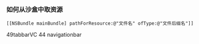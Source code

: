 ### 如何从沙盒中取资源
`[[NSBundle mainBundle] pathForResource:@"文件名" ofType:@"文件后缀名"]]`

49tabbarVC 44 navigationbar
